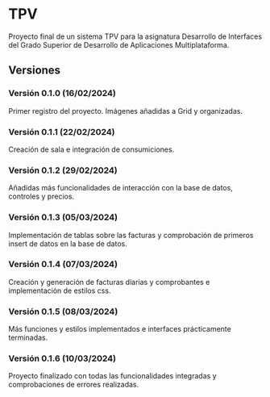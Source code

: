 # TPV
Proyecto final de un sistema TPV para la asignatura Desarrollo de Interfaces del Grado Superior de Desarrollo de Aplicaciones Multiplataforma.

## Versiones
### Versión 0.1.0 (16/02/2024)
Primer registro del proyecto.
Imágenes añadidas a Grid y organizadas.

### Versión 0.1.1 (22/02/2024)
Creación de sala e integración de consumiciones.

### Versión 0.1.2 (29/02/2024)
Añadidas más funcionalidades de interacción con la base de datos, controles y precios.

### Versión 0.1.3 (05/03/2024)
Implementación de tablas sobre las facturas y comprobación de primeros insert de datos en la base de datos.

### Versión 0.1.4 (07/03/2024)
Creación y generación de facturas diarias y comprobantes e implementación de estilos css.

### Versión 0.1.5 (08/03/2024)
Más funciones y estilos implementados e interfaces prácticamente terminadas.

### Versión 0.1.6 (10/03/2024)
Proyecto finalizado con todas las funcionalidades integradas y comprobaciones de errores realizadas.
